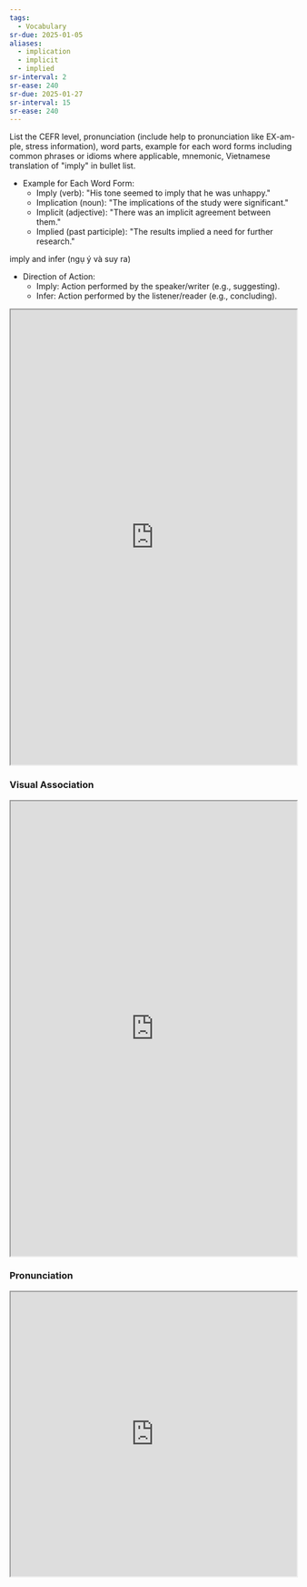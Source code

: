 ```yaml
---
tags:
  - Vocabulary
sr-due: 2025-01-05
aliases:
  - implication
  - implicit
  - implied
sr-interval: 2
sr-ease: 240
sr-due: 2025-01-27
sr-interval: 15
sr-ease: 240
---
```

List the CEFR level, pronunciation (include help to pronunciation like EX-am-ple, stress information), word parts, example for each word forms including common phrases or idioms where applicable, mnemonic, Vietnamese translation of "imply" in bullet list.

- Example for Each Word Form:
	- Imply (verb): "His tone seemed to imply that he was unhappy."
	- Implication (noun): "The implications of the study were significant."
	- Implicit (adjective): "There was an implicit agreement between them."
	- Implied (past participle): "The results implied a need for further research."

imply and infer (ngụ ý và suy ra)

- Direction of Action:
	- Imply: Action performed by the speaker/writer (e.g., suggesting).
	- Infer: Action performed by the listener/reader (e.g., concluding).

<iframe
    height="800"
    width="100%"
    style="padding: 0; margin: 0;"
    src="https://www.perplexity.ai">
</iframe>

### Visual Association

<iframe
    height="800"
    width="100%"
    style="padding: 0; margin: 0;"
    src="https://www.google.com/search?tbm=isch&q=imply">
</iframe>

### Pronunciation

<iframe
    height="500"
    width="100%"
    style="padding: 0; margin: 0;"
    src="https://www.google.com/search?q=how+to+pronounce+imply&hl=en">
</iframe>